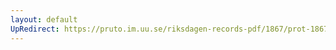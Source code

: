 ```yaml
---
layout: default
UpRedirect: https://pruto.im.uu.se/riksdagen-records-pdf/1867/prot-1867--ak--413/prot-1867--ak--413_008.pdf
---
```

